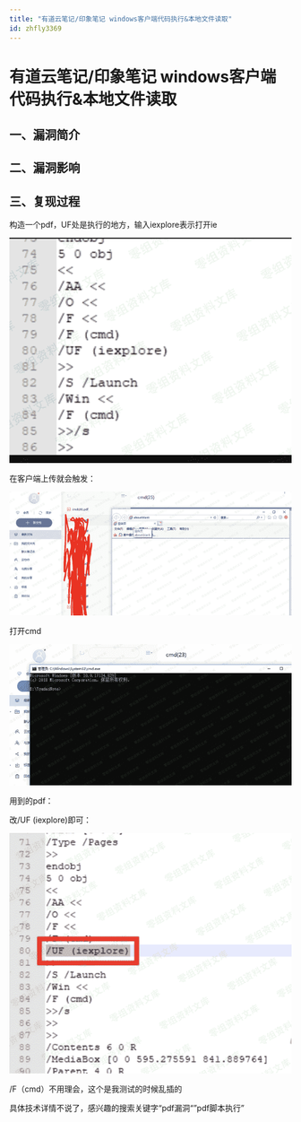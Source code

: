 ```yaml
---
title: "有道云笔记/印象笔记 windows客户端代码执行&本地文件读取"
id: zhfly3369
---
```


# 有道云笔记/印象笔记 windows客户端代码执行&本地文件读取

## 一、漏洞简介

## 二、漏洞影响

## 三、复现过程

构造一个pdf，UF处是执行的地方，输入iexplore表示打开ie

![image](../img/2c37b8fdb59bb2de4b8a1db86de18a83.png)

在客户端上传就会触发：

![image](../img/e98c93102baedaf352a4731dc3c4141f.png)

打开cmd

![image](../img/c4916e6febbf6b9d43d703c7e705aea6.png)

用到的pdf：

改/UF (iexplore)即可：

![image](../img/12b1d4c698c6fc39e3c8ee708a7f94e5.png)

/F（cmd）不用理会，这个是我测试的时候乱插的

具体技术详情不说了，感兴趣的搜索关键字“pdf漏洞“”pdf脚本执行”
